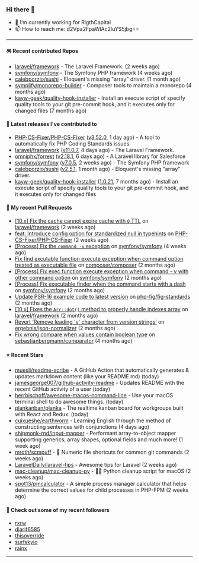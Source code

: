 ### Hi there 👋

- 🔭 I’m currently working for RigthCapital
- 📫 How to reach me: d2Vpa2FpaWlAc2luYS5jbg==

---
#### 🪅 Recent contributed Repos

- [laravel/framework](https://github.com/laravel/framework) - The Laravel Framework. (2 weeks ago)
- [symfony/symfony](https://github.com/symfony/symfony) - The Symfony PHP framework (4 weeks ago)
- [calebporzio/sushi](https://github.com/calebporzio/sushi) - Eloquent&#39;s missing &#34;array&#34; driver. (1 month ago)
- [symplify/monorepo-builder](https://github.com/symplify/monorepo-builder) - Composer tools to maintain a monorepo (4 months ago)
- [kayw-geek/quality-hook-installer](https://github.com/kayw-geek/quality-hook-installer) - Install an execute script of specify quality tools to your git pre-commit hook, and it executes only for changed files (7 months ago)

#### 🔭 Latest releases I've contributed to

- [PHP-CS-Fixer/PHP-CS-Fixer](https://github.com/PHP-CS-Fixer/PHP-CS-Fixer) ([v3.52.0](https://github.com/PHP-CS-Fixer/PHP-CS-Fixer/releases/tag/v3.52.0), 1 day ago) - A tool to automatically fix PHP Coding Standards issues
- [laravel/framework](https://github.com/laravel/framework) ([v11.0.7](https://github.com/laravel/framework/releases/tag/v11.0.7), 4 days ago) - The Laravel Framework.
- [omniphx/forrest](https://github.com/omniphx/forrest) ([v2.18.1](https://github.com/omniphx/forrest/releases/tag/v2.18.1), 6 days ago) - A Laravel library for Salesforce
- [symfony/symfony](https://github.com/symfony/symfony) ([v7.0.5](https://github.com/symfony/symfony/releases/tag/v7.0.5), 2 weeks ago) - The Symfony PHP framework
- [calebporzio/sushi](https://github.com/calebporzio/sushi) ([v2.5.1](https://github.com/calebporzio/sushi/releases/tag/v2.5.1), 1 month ago) - Eloquent&#39;s missing &#34;array&#34; driver.
- [kayw-geek/quality-hook-installer](https://github.com/kayw-geek/quality-hook-installer) ([1.0.21](https://github.com/kayw-geek/quality-hook-installer/releases/tag/1.0.21), 7 months ago) - Install an execute script of specify quality tools to your git pre-commit hook, and it executes only for changed files

#### 🔨 My recent Pull Requests

- [[10.x] Fix the cache cannot expire cache with `0` TTL](https://github.com/laravel/framework/pull/50359) on [laravel/framework](https://github.com/laravel/framework) (2 weeks ago)
- [feat: Introduce config option for standardized null in typehints](https://github.com/PHP-CS-Fixer/PHP-CS-Fixer/pull/7860) on [PHP-CS-Fixer/PHP-CS-Fixer](https://github.com/PHP-CS-Fixer/PHP-CS-Fixer) (2 weeks ago)
- [[Process] Fix the `command -v` exception](https://github.com/symfony/symfony/pull/54006) on [symfony/symfony](https://github.com/symfony/symfony) (4 weeks ago)
- [Fix find excutable function execute exception when command option treated as executable file](https://github.com/composer/composer/pull/11790) on [composer/composer](https://github.com/composer/composer) (2 months ago)
- [[Process] Fix exec function execute exception when command - v with other command option](https://github.com/symfony/symfony/pull/53482) on [symfony/symfony](https://github.com/symfony/symfony) (2 months ago)
- [[Process] Fix executable finder when the command starts with a dash](https://github.com/symfony/symfony/pull/53481) on [symfony/symfony](https://github.com/symfony/symfony) (2 months ago)
- [Update PSR-16 example code to latest version](https://github.com/php-fig/fig-standards/pull/1313) on [php-fig/fig-standards](https://github.com/php-fig/fig-standards) (2 months ago)
- [[10.x] Fixes the `Arr::dot()` method to properly handle indexes array](https://github.com/laravel/framework/pull/49507) on [laravel/framework](https://github.com/laravel/framework) (2 months ago)
- [Revert ‘Remove leading &#39;v&#39; character from version strings’](https://github.com/ergebnis/json-normalizer/pull/1046) on [ergebnis/json-normalizer](https://github.com/ergebnis/json-normalizer) (2 months ago)
- [Fix wrong compare when values contain boolean type](https://github.com/sebastianbergmann/comparator/pull/111) on [sebastianbergmann/comparator](https://github.com/sebastianbergmann/comparator) (4 months ago)

#### ⭐ Recent Stars

- [muesli/readme-scribe](https://github.com/muesli/readme-scribe) - A GitHub Action that automatically generates &amp; updates markdown content (like your README.md) (today)
- [jamesgeorge007/github-activity-readme](https://github.com/jamesgeorge007/github-activity-readme) - Updates README with the recent GitHub activity of a user (today)
- [herrbischoff/awesome-macos-command-line](https://github.com/herrbischoff/awesome-macos-command-line) - Use your macOS terminal shell to do awesome things. (today)
- [plankanban/planka](https://github.com/plankanban/planka) - The realtime kanban board for workgroups built with React and Redux. (today)
- [cuixueshe/earthworm](https://github.com/cuixueshe/earthworm) - Learning English through the method of constructing sentences with conjunctions (4 days ago)
- [shipmonk-rnd/input-mapper](https://github.com/shipmonk-rnd/input-mapper) - Performant array-to-object mapper supporting generics, array shapes, optional fields and much more! (1 week ago)
- [mroth/scmpuff](https://github.com/mroth/scmpuff) - :1234: Numeric file shortcuts for common git commands (2 weeks ago)
- [LaravelDaily/laravel-tips](https://github.com/LaravelDaily/laravel-tips) - Awesome tips for Laravel (2 weeks ago)
- [mac-cleanup/mac-cleanup-py](https://github.com/mac-cleanup/mac-cleanup-py) - 👨‍💻 Python cleanup script for macOS (2 weeks ago)
- [spot13/pmcalculator](https://github.com/spot13/pmcalculator) - A simple process manager calculator that helps determine the correct values for child processes in PHP-FPM (2 weeks ago)

#### 👯 Check out some of my recent followers

- [rxrw](https://github.com/rxrw)
- [djarif6585](https://github.com/djarif6585)
- [thisoverride](https://github.com/thisoverride)
- [surfskyio](https://github.com/surfskyio)
- [rainx](https://github.com/rainx)


---


